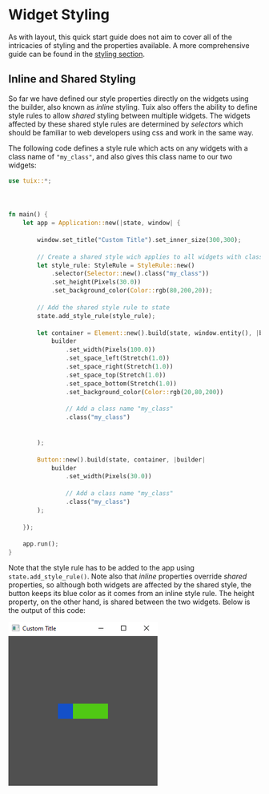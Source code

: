 # Widget Styling

As with layout, this quick start guide does not aim to cover all of the intricacies of styling and the properties available. A more comprehensive guide can be found in the [styling section]().

## Inline and Shared Styling

So far we have defined our style properties directly on the widgets using the builder, also known as *inline* styling. Tuix also offers the ability to define style rules to allow *shared* styling between multiple widgets. The widgets affected by these shared style rules are determined by *selectors* which should be familiar to web developers using css and work in the same way.

The following code defines a style rule which acts on any widgets with a class name of `"my_class"`, and also gives this class name to our two widgets:

```rs
use tuix::*;



fn main() {
    let app = Application::new(|state, window| {
        
        window.set_title("Custom Title").set_inner_size(300,300);

        // Create a shared style wich applies to all widgets with class name "my_class"
        let style_rule: StyleRule = StyleRule::new()
            .selector(Selector::new().class("my_class"))
            .set_height(Pixels(30.0))
            .set_background_color(Color::rgb(80,200,20));

        // Add the shared style rule to state
        state.add_style_rule(style_rule);

        let container = Element::new().build(state, window.entity(), |builder| 
            builder
                .set_width(Pixels(100.0))
                .set_space_left(Stretch(1.0))
                .set_space_right(Stretch(1.0))
                .set_space_top(Stretch(1.0))
                .set_space_bottom(Stretch(1.0))
                .set_background_color(Color::rgb(20,80,200))

                // Add a class name "my_class"
                .class("my_class")


        );

        Button::new().build(state, container, |builder| 
            builder
                .set_width(Pixels(30.0))

                // Add a class name "my_class"
                .class("my_class")
        );

    });

    app.run();
}
```

Note that the style rule has to be added to the app using `state.add_style_rule()`. Note also that *inline* properties override *shared* properties, so although both widgets are affected by the shared style, the button keeps its blue color as it comes from an inline style rule. The height property, on the other hand, is shared between the two widgets. Below is the output of this code:

![widget_styling_01](images/widget_styling_01.png)
